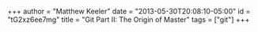 +++
author = "Matthew Keeler"
date = "2013-05-30T20:08:10-05:00"
id = "tG2xz6ee7mg"
title = "Git Part II: The Origin of Master"
tags = ["git"]
+++
